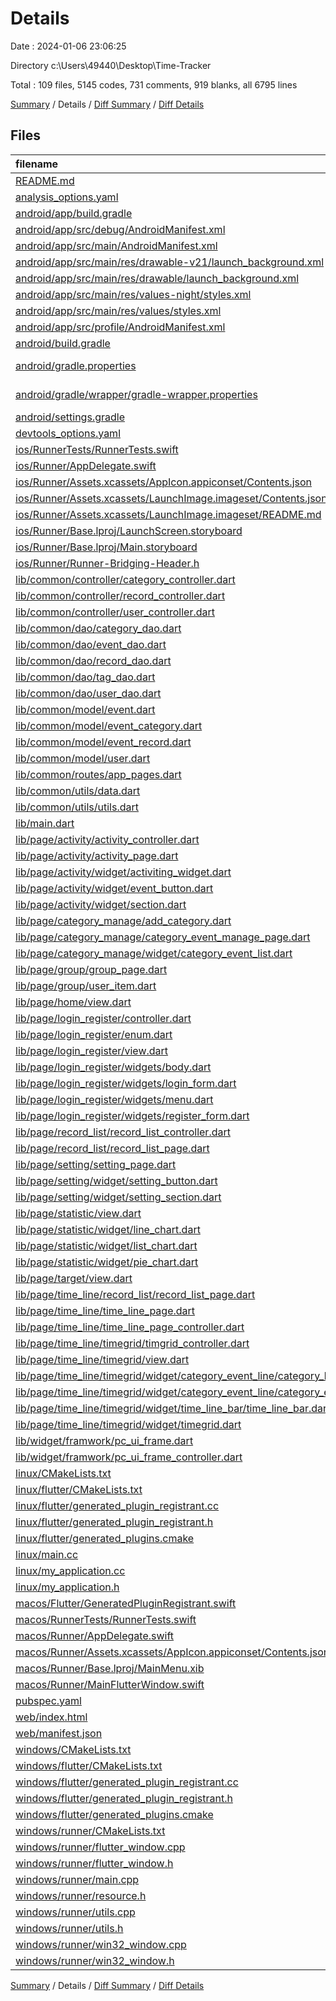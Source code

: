 # Details

Date : 2024-01-06 23:06:25

Directory c:\\Users\\49440\\Desktop\\Time-Tracker

Total : 109 files,  5145 codes, 731 comments, 919 blanks, all 6795 lines

[Summary](results.md) / Details / [Diff Summary](diff.md) / [Diff Details](diff-details.md)

## Files
| filename | language | code | comment | blank | total |
| :--- | :--- | ---: | ---: | ---: | ---: |
| [README.md](/README.md) | Markdown | 10 | 0 | 7 | 17 |
| [analysis_options.yaml](/analysis_options.yaml) | YAML | 3 | 22 | 4 | 29 |
| [android/app/build.gradle](/android/app/build.gradle) | Groovy | 51 | 5 | 12 | 68 |
| [android/app/src/debug/AndroidManifest.xml](/android/app/src/debug/AndroidManifest.xml) | XML | 3 | 4 | 1 | 8 |
| [android/app/src/main/AndroidManifest.xml](/android/app/src/main/AndroidManifest.xml) | XML | 27 | 6 | 1 | 34 |
| [android/app/src/main/res/drawable-v21/launch_background.xml](/android/app/src/main/res/drawable-v21/launch_background.xml) | XML | 4 | 7 | 2 | 13 |
| [android/app/src/main/res/drawable/launch_background.xml](/android/app/src/main/res/drawable/launch_background.xml) | XML | 4 | 7 | 2 | 13 |
| [android/app/src/main/res/values-night/styles.xml](/android/app/src/main/res/values-night/styles.xml) | XML | 9 | 9 | 1 | 19 |
| [android/app/src/main/res/values/styles.xml](/android/app/src/main/res/values/styles.xml) | XML | 9 | 9 | 1 | 19 |
| [android/app/src/profile/AndroidManifest.xml](/android/app/src/profile/AndroidManifest.xml) | XML | 3 | 4 | 1 | 8 |
| [android/build.gradle](/android/build.gradle) | Groovy | 27 | 0 | 5 | 32 |
| [android/gradle.properties](/android/gradle.properties) | Java Properties | 3 | 0 | 1 | 4 |
| [android/gradle/wrapper/gradle-wrapper.properties](/android/gradle/wrapper/gradle-wrapper.properties) | Java Properties | 5 | 1 | 1 | 7 |
| [android/settings.gradle](/android/settings.gradle) | Groovy | 16 | 0 | 5 | 21 |
| [devtools_options.yaml](/devtools_options.yaml) | YAML | 1 | 0 | 1 | 2 |
| [ios/RunnerTests/RunnerTests.swift](/ios/RunnerTests/RunnerTests.swift) | Swift | 7 | 2 | 4 | 13 |
| [ios/Runner/AppDelegate.swift](/ios/Runner/AppDelegate.swift) | Swift | 12 | 0 | 2 | 14 |
| [ios/Runner/Assets.xcassets/AppIcon.appiconset/Contents.json](/ios/Runner/Assets.xcassets/AppIcon.appiconset/Contents.json) | JSON | 122 | 0 | 1 | 123 |
| [ios/Runner/Assets.xcassets/LaunchImage.imageset/Contents.json](/ios/Runner/Assets.xcassets/LaunchImage.imageset/Contents.json) | JSON | 23 | 0 | 1 | 24 |
| [ios/Runner/Assets.xcassets/LaunchImage.imageset/README.md](/ios/Runner/Assets.xcassets/LaunchImage.imageset/README.md) | Markdown | 3 | 0 | 2 | 5 |
| [ios/Runner/Base.lproj/LaunchScreen.storyboard](/ios/Runner/Base.lproj/LaunchScreen.storyboard) | XML | 36 | 1 | 1 | 38 |
| [ios/Runner/Base.lproj/Main.storyboard](/ios/Runner/Base.lproj/Main.storyboard) | XML | 25 | 1 | 1 | 27 |
| [ios/Runner/Runner-Bridging-Header.h](/ios/Runner/Runner-Bridging-Header.h) | C++ | 1 | 0 | 1 | 2 |
| [lib/common/controller/category_controller.dart](/lib/common/controller/category_controller.dart) | Dart | 12 | 0 | 4 | 16 |
| [lib/common/controller/record_controller.dart](/lib/common/controller/record_controller.dart) | Dart | 20 | 7 | 7 | 34 |
| [lib/common/controller/user_controller.dart](/lib/common/controller/user_controller.dart) | Dart | 76 | 15 | 25 | 116 |
| [lib/common/dao/category_dao.dart](/lib/common/dao/category_dao.dart) | Dart | 30 | 1 | 6 | 37 |
| [lib/common/dao/event_dao.dart](/lib/common/dao/event_dao.dart) | Dart | 6 | 0 | 3 | 9 |
| [lib/common/dao/record_dao.dart](/lib/common/dao/record_dao.dart) | Dart | 59 | 9 | 17 | 85 |
| [lib/common/dao/tag_dao.dart](/lib/common/dao/tag_dao.dart) | Dart | 0 | 0 | 1 | 1 |
| [lib/common/dao/user_dao.dart](/lib/common/dao/user_dao.dart) | Dart | 81 | 9 | 16 | 106 |
| [lib/common/model/event.dart](/lib/common/model/event.dart) | Dart | 28 | 0 | 5 | 33 |
| [lib/common/model/event_category.dart](/lib/common/model/event_category.dart) | Dart | 27 | 1 | 6 | 34 |
| [lib/common/model/event_record.dart](/lib/common/model/event_record.dart) | Dart | 30 | 2 | 6 | 38 |
| [lib/common/model/user.dart](/lib/common/model/user.dart) | Dart | 46 | 0 | 8 | 54 |
| [lib/common/routes/app_pages.dart](/lib/common/routes/app_pages.dart) | Dart | 20 | 0 | 3 | 23 |
| [lib/common/utils/data.dart](/lib/common/utils/data.dart) | Dart | 142 | 12 | 7 | 161 |
| [lib/common/utils/utils.dart](/lib/common/utils/utils.dart) | Dart | 39 | 1 | 5 | 45 |
| [lib/main.dart](/lib/main.dart) | Dart | 58 | 6 | 12 | 76 |
| [lib/page/activity/activity_controller.dart](/lib/page/activity/activity_controller.dart) | Dart | 44 | 15 | 18 | 77 |
| [lib/page/activity/activity_page.dart](/lib/page/activity/activity_page.dart) | Dart | 45 | 3 | 9 | 57 |
| [lib/page/activity/widget/activiting_widget.dart](/lib/page/activity/widget/activiting_widget.dart) | Dart | 97 | 5 | 10 | 112 |
| [lib/page/activity/widget/event_button.dart](/lib/page/activity/widget/event_button.dart) | Dart | 38 | 1 | 6 | 45 |
| [lib/page/activity/widget/section.dart](/lib/page/activity/widget/section.dart) | Dart | 22 | 1 | 4 | 27 |
| [lib/page/category_manage/add_category.dart](/lib/page/category_manage/add_category.dart) | Dart | 92 | 2 | 7 | 101 |
| [lib/page/category_manage/category_event_manage_page.dart](/lib/page/category_manage/category_event_manage_page.dart) | Dart | 24 | 2 | 4 | 30 |
| [lib/page/category_manage/widget/category_event_list.dart](/lib/page/category_manage/widget/category_event_list.dart) | Dart | 77 | 6 | 16 | 99 |
| [lib/page/group/group_page.dart](/lib/page/group/group_page.dart) | Dart | 53 | 4 | 3 | 60 |
| [lib/page/group/user_item.dart](/lib/page/group/user_item.dart) | Dart | 22 | 0 | 3 | 25 |
| [lib/page/home/view.dart](/lib/page/home/view.dart) | Dart | 12 | 2 | 6 | 20 |
| [lib/page/login_register/controller.dart](/lib/page/login_register/controller.dart) | Dart | 72 | 23 | 23 | 118 |
| [lib/page/login_register/enum.dart](/lib/page/login_register/enum.dart) | Dart | 1 | 0 | 1 | 2 |
| [lib/page/login_register/view.dart](/lib/page/login_register/view.dart) | Dart | 33 | 4 | 4 | 41 |
| [lib/page/login_register/widgets/body.dart](/lib/page/login_register/widgets/body.dart) | Dart | 86 | 7 | 7 | 100 |
| [lib/page/login_register/widgets/login_form.dart](/lib/page/login_register/widgets/login_form.dart) | Dart | 152 | 2 | 7 | 161 |
| [lib/page/login_register/widgets/menu.dart](/lib/page/login_register/widgets/menu.dart) | Dart | 56 | 0 | 4 | 60 |
| [lib/page/login_register/widgets/register_form.dart](/lib/page/login_register/widgets/register_form.dart) | Dart | 113 | 1 | 5 | 119 |
| [lib/page/record_list/record_list_controller.dart](/lib/page/record_list/record_list_controller.dart) | Dart | 0 | 0 | 1 | 1 |
| [lib/page/record_list/record_list_page.dart](/lib/page/record_list/record_list_page.dart) | Dart | 87 | 5 | 11 | 103 |
| [lib/page/setting/setting_page.dart](/lib/page/setting/setting_page.dart) | Dart | 120 | 56 | 18 | 194 |
| [lib/page/setting/widget/setting_button.dart](/lib/page/setting/widget/setting_button.dart) | Dart | 42 | 0 | 6 | 48 |
| [lib/page/setting/widget/setting_section.dart](/lib/page/setting/widget/setting_section.dart) | Dart | 29 | 2 | 7 | 38 |
| [lib/page/statistic/view.dart](/lib/page/statistic/view.dart) | Dart | 26 | 0 | 3 | 29 |
| [lib/page/statistic/widget/line_chart.dart](/lib/page/statistic/widget/line_chart.dart) | Dart | 56 | 6 | 7 | 69 |
| [lib/page/statistic/widget/list_chart.dart](/lib/page/statistic/widget/list_chart.dart) | Dart | 53 | 1 | 6 | 60 |
| [lib/page/statistic/widget/pie_chart.dart](/lib/page/statistic/widget/pie_chart.dart) | Dart | 61 | 1 | 5 | 67 |
| [lib/page/target/view.dart](/lib/page/target/view.dart) | Dart | 0 | 0 | 1 | 1 |
| [lib/page/time_line/record_list/record_list_page.dart](/lib/page/time_line/record_list/record_list_page.dart) | Dart | 84 | 5 | 11 | 100 |
| [lib/page/time_line/time_line_page.dart](/lib/page/time_line/time_line_page.dart) | Dart | 181 | 21 | 22 | 224 |
| [lib/page/time_line/time_line_page_controller.dart](/lib/page/time_line/time_line_page_controller.dart) | Dart | 34 | 0 | 12 | 46 |
| [lib/page/time_line/timegrid/timgrid_controller.dart](/lib/page/time_line/timegrid/timgrid_controller.dart) | Dart | 196 | 53 | 54 | 303 |
| [lib/page/time_line/timegrid/view.dart](/lib/page/time_line/timegrid/view.dart) | Dart | 26 | 1 | 7 | 34 |
| [lib/page/time_line/timegrid/widget/category_event_line/category_button.dart](/lib/page/time_line/timegrid/widget/category_event_line/category_button.dart) | Dart | 102 | 5 | 14 | 121 |
| [lib/page/time_line/timegrid/widget/category_event_line/category_event_line.dart](/lib/page/time_line/timegrid/widget/category_event_line/category_event_line.dart) | Dart | 21 | 3 | 8 | 32 |
| [lib/page/time_line/timegrid/widget/time_line_bar/time_line_bar.dart](/lib/page/time_line/timegrid/widget/time_line_bar/time_line_bar.dart) | Dart | 21 | 2 | 5 | 28 |
| [lib/page/time_line/timegrid/widget/timegrid.dart](/lib/page/time_line/timegrid/widget/timegrid.dart) | Dart | 247 | 21 | 51 | 319 |
| [lib/widget/framwork/pc_ui_frame.dart](/lib/widget/framwork/pc_ui_frame.dart) | Dart | 155 | 9 | 18 | 182 |
| [lib/widget/framwork/pc_ui_frame_controller.dart](/lib/widget/framwork/pc_ui_frame_controller.dart) | Dart | 46 | 11 | 13 | 70 |
| [linux/CMakeLists.txt](/linux/CMakeLists.txt) | CMake | 75 | 38 | 27 | 140 |
| [linux/flutter/CMakeLists.txt](/linux/flutter/CMakeLists.txt) | CMake | 66 | 13 | 10 | 89 |
| [linux/flutter/generated_plugin_registrant.cc](/linux/flutter/generated_plugin_registrant.cc) | C++ | 11 | 4 | 5 | 20 |
| [linux/flutter/generated_plugin_registrant.h](/linux/flutter/generated_plugin_registrant.h) | C++ | 5 | 5 | 6 | 16 |
| [linux/flutter/generated_plugins.cmake](/linux/flutter/generated_plugins.cmake) | CMake | 17 | 3 | 6 | 26 |
| [linux/main.cc](/linux/main.cc) | C++ | 5 | 0 | 2 | 7 |
| [linux/my_application.cc](/linux/my_application.cc) | C++ | 74 | 11 | 20 | 105 |
| [linux/my_application.h](/linux/my_application.h) | C++ | 7 | 7 | 5 | 19 |
| [macos/Flutter/GeneratedPluginRegistrant.swift](/macos/Flutter/GeneratedPluginRegistrant.swift) | Swift | 14 | 3 | 4 | 21 |
| [macos/RunnerTests/RunnerTests.swift](/macos/RunnerTests/RunnerTests.swift) | Swift | 7 | 2 | 4 | 13 |
| [macos/Runner/AppDelegate.swift](/macos/Runner/AppDelegate.swift) | Swift | 8 | 0 | 2 | 10 |
| [macos/Runner/Assets.xcassets/AppIcon.appiconset/Contents.json](/macos/Runner/Assets.xcassets/AppIcon.appiconset/Contents.json) | JSON | 68 | 0 | 1 | 69 |
| [macos/Runner/Base.lproj/MainMenu.xib](/macos/Runner/Base.lproj/MainMenu.xib) | XML | 343 | 0 | 1 | 344 |
| [macos/Runner/MainFlutterWindow.swift](/macos/Runner/MainFlutterWindow.swift) | Swift | 12 | 0 | 4 | 16 |
| [pubspec.yaml](/pubspec.yaml) | YAML | 32 | 60 | 22 | 114 |
| [web/index.html](/web/index.html) | HTML | 38 | 16 | 6 | 60 |
| [web/manifest.json](/web/manifest.json) | JSON | 35 | 0 | 1 | 36 |
| [windows/CMakeLists.txt](/windows/CMakeLists.txt) | CMake | 59 | 25 | 19 | 103 |
| [windows/flutter/CMakeLists.txt](/windows/flutter/CMakeLists.txt) | CMake | 84 | 14 | 12 | 110 |
| [windows/flutter/generated_plugin_registrant.cc](/windows/flutter/generated_plugin_registrant.cc) | C++ | 9 | 4 | 5 | 18 |
| [windows/flutter/generated_plugin_registrant.h](/windows/flutter/generated_plugin_registrant.h) | C++ | 5 | 5 | 6 | 16 |
| [windows/flutter/generated_plugins.cmake](/windows/flutter/generated_plugins.cmake) | CMake | 17 | 3 | 6 | 26 |
| [windows/runner/CMakeLists.txt](/windows/runner/CMakeLists.txt) | CMake | 22 | 12 | 7 | 41 |
| [windows/runner/flutter_window.cpp](/windows/runner/flutter_window.cpp) | C++ | 49 | 7 | 16 | 72 |
| [windows/runner/flutter_window.h](/windows/runner/flutter_window.h) | C++ | 20 | 5 | 9 | 34 |
| [windows/runner/main.cpp](/windows/runner/main.cpp) | C++ | 30 | 4 | 10 | 44 |
| [windows/runner/resource.h](/windows/runner/resource.h) | C++ | 9 | 6 | 2 | 17 |
| [windows/runner/utils.cpp](/windows/runner/utils.cpp) | C++ | 54 | 2 | 10 | 66 |
| [windows/runner/utils.h](/windows/runner/utils.h) | C++ | 8 | 6 | 6 | 20 |
| [windows/runner/win32_window.cpp](/windows/runner/win32_window.cpp) | C++ | 210 | 24 | 55 | 289 |
| [windows/runner/win32_window.h](/windows/runner/win32_window.h) | C++ | 48 | 31 | 24 | 103 |

[Summary](results.md) / Details / [Diff Summary](diff.md) / [Diff Details](diff-details.md)